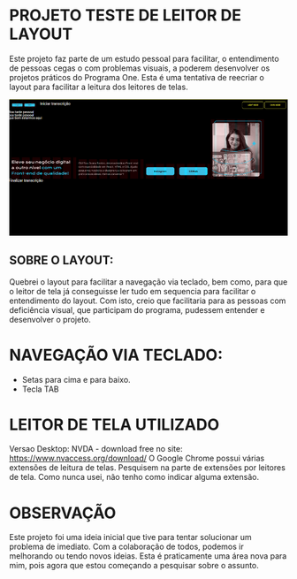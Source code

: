 # PROJETO TESTE DE LEITOR DE LAYOUT
Este projeto faz parte de um estudo pessoal para facilitar, o entendimento de pessoas cegas o com problemas visuais, a poderem desenvolver os projetos práticos do Programa One. Esta é uma tentativa de reecriar o layout para facilitar a leitura dos leitores de telas.

<div>
  <img src="assets/img/leitortela.jpg" alt="Layout para ser utilizado no leitor de tela">
</div>

## SOBRE O LAYOUT:
Quebrei o layout para facilitar a navegação via teclado, bem como, para que o leitor de tela já conseguisse ler tudo em sequencia para facilitar o entendimento do layout. Com isto, creio que facilitaria para as pessoas com deficiência visual, que participam do programa, pudessem entender e desenvolver o projeto.

# NAVEGAÇÃO VIA TECLADO:
- Setas para cima e para baixo.
- Tecla TAB

# LEITOR DE TELA UTILIZADO
Versao Desktop:
NVDA - download free no site: <https://www.nvaccess.org/download/>
O Google Chrome possui várias extensões de leitura de telas. Pesquisem na parte de extensões por leitores de tela.
Como nunca usei, não tenho como indicar alguma extensão.

# OBSERVAÇÃO
Este projeto foi uma ideia inicial que tive para tentar solucionar um problema de imediato.
Com a colaboração de todos, podemos ir melhorando ou tendo novos ideias.
Esta é praticamente uma área nova para mim, pois agora que estou começando a pesquisar sobre o assunto.


